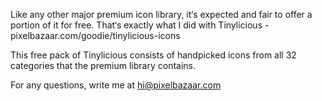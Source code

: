 Like any other major premium icon library, it‘s expected and fair to offer a portion of it for free. That‘s exactly what I did with Tinylicious - pixelbazaar.com/goodie/tinylicious-icons

This free pack of Tinylicious consists of handpicked icons from all 32 categories that the premium library contains.

For any questions, write me at hi@pixelbazaar.com

